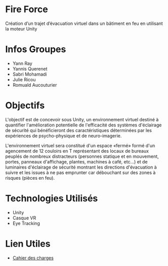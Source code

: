 # Fire Force
Création d’un trajet d’évacuation virtuel dans un bâtiment en feu en utilisant la moteur Unity

# Infos Groupes
- Yann Ray
- Yannis Querenet
- Sabri Mohamadi
- Julie Ricou
- Romuald Aucouturier

# Objectifs
L'objectif est de concevoir sous Unity, un environnement virtuel destiné à quantifier l'amélioration potentielle de l'efficacité des systèmes d'éclairage de sécurité qui bénéficieront des caractéristiques déterminées par les expériences de psycho-physique et de neuro-imagerie.

L'environnement virtuel sera constitué d'un espace «fermé» formé d'un agencement de 12 couloirs en T représentant des locaux de bureaux peuplés de nombreux distracteurs (personnes statique et en mouvement, portes, panneaux d'affichage, plantes, machines à café, etc...) et de luminaires d'éclairage de sécurité montrant les directions d'évacuation à suivre et les issues à ne pas emprunter car débouchant sur des zones à risques (pièces en feu).

# Technologies Utilisés
- Unity
- Casque VR
- Eye Tracking

# Lien Utiles
- [Cahier des charges](https://drive.google.com/drive/folders/1hKdYjS54JLx_qoszY6wFW2_L_hqI9z0F)
